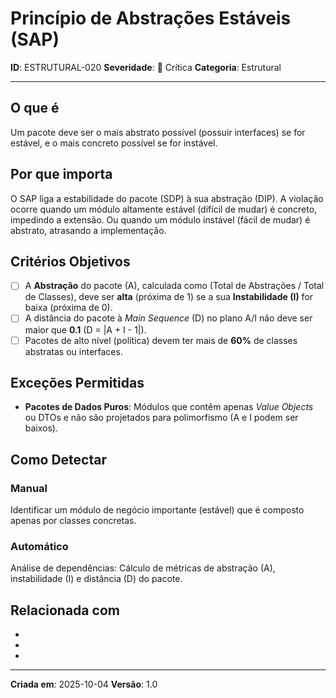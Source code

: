 # Princípio de Abstrações Estáveis (SAP)

**ID**: ESTRUTURAL-020
**Severidade**: 🔴 Crítica
**Categoria**: Estrutural

---

## O que é

Um pacote deve ser o mais abstrato possível (possuir interfaces) se for estável, e o mais concreto possível se for instável.

## Por que importa

O SAP liga a estabilidade do pacote (SDP) à sua abstração (DIP). A violação ocorre quando um módulo altamente estável (difícil de mudar) é concreto, impedindo a extensão. Ou quando um módulo instável (fácil de mudar) é abstrato, atrasando a implementação.

## Critérios Objetivos

- [ ] A **Abstração** do pacote (A), calculada como (Total de Abstrações / Total de Classes), deve ser **alta** (próxima de 1) se a sua **Instabilidade (I)** for baixa (próxima de 0).
- [ ] A distância do pacote à *Main Sequence* (D) no plano A/I não deve ser maior que **0.1** (D = |A + I - 1|).
- [ ] Pacotes de alto nível (política) devem ter mais de **60%** de classes abstratas ou interfaces.

## Exceções Permitidas

- **Pacotes de Dados Puros**: Módulos que contêm apenas *Value Objects* ou DTOs e não são projetados para polimorfismo (A e I podem ser baixos).

## Como Detectar

### Manual

Identificar um módulo de negócio importante (estável) que é composto apenas por classes concretas.

### Automático

Análise de dependências: Cálculo de métricas de abstração (A), instabilidade (I) e distância (D) do pacote.

## Relacionada com

- [COMPORTAMENTAL-014]: reforça (DIP)
- [ESTRUTURAL-019]: complementa (SDP)
- [COMPORTAMENTAL-012]: reforça (LSP)

---

**Criada em**: 2025-10-04
**Versão**: 1.0
